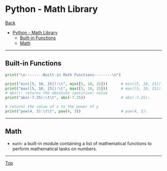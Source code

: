 # Python - Math Library

[Back](../index.md)

- [Python - Math Library](#python---math-library)
  - [Built-in Functions](#built-in-functions)
  - [Math](#math)

---

## Built-in Functions

```py
print("\n--------Built-in Math Functions--------\n")

print("min([5, 10, 25]):\t", min([5, 10, 25]))      # min([5, 10, 25]):        5
print("max([5, 10, 25]):\t", max([5, 10, 25]))      # max([5, 10, 25]):        25
# abs(): returns the absolute (positive) value
print("abs(-7.25):\t\t", abs(-7.25))                # abs(-7.25):              7.25

# returns the value of x to the power of y
print("pow(4, 3):\t\t", pow(4, 3))                  # pow(4, 3):               64
```

---

## Math

- `math`: a built-in module containing a list of mathematical functions to perform mathematical tasks on numbers.

---

[Top](#python---math-library)
